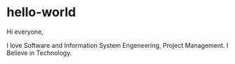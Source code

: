 # hello-world

Hi everyone,

I love Software and Information System Engeneering, Project Management.
I Believe in Technology.
